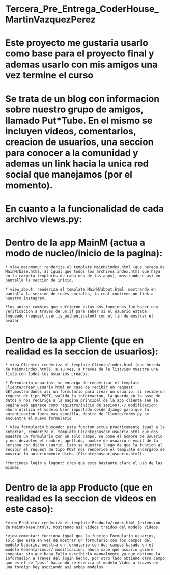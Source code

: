 # Tercera_Pre_Entrega_CoderHouse_MartinVazquezPerez


# Este proyecto me gustaria usarlo como base para el proyecto final y ademas usarlo con mis amigos una vez termine el curso

# Se trata de un blog con informacion sobre nuestro grupo de amigos, llamado Put*Tube. En el mismo se incluyen videos, comentarios, creacion de usuarios, una seccion para conocer a la comunidad y ademas un link hacia la unica red social que manejamos (por el momento).

# En cuanto a la funcionalidad de cada archivo views.py:

# Dentro de la app MainM (actua a modo de nucleo/inicio de la pagina):
    * view_mainmenu: renderiza el template MainM/index.html (que hereda de MainM/base.html, al igual que todos los archivos index.html que haya en la carpeta templates de cada una de las apps), mostrandose asi en pantalla la seccion de inicio.

    * view_about: renderiza el template MainM/about.html, mostrando en pantalla la seccion de redes sociales, la cual contiene un link a nuestro instagram.

    *los unicos cambios que sufrieron estas dos funciones fue hacer una verificacion a traves de un if para saber si el usuario estaba logueado (request.user.is_authenticated) con el fin de mostrar el avatar

# Dentro de la app Cliente (que en realidad es la seccion de usuarios):
    * view_Cliente: renderiza el template Cliente/index.html (que hereda de MainM/index.html), a su vez, a traves de la listview muestra una lista con todos los usuarios creados.

    * Formulario_usuarios: se encarga de renderizar el template Cliente/crear_usuario.html en caso de recibir un request GET,mostrandonos asi un formulario para crear un usuario, si recibe un request de tipo POST, valida la informacion, la guarda en la base de datos y nos redirige a la pagina principal de la app cliente (en la pagina web aparece como registro/inicio de sesion).// modificacion: ahora utiliza el modelo User importado desde django para que la autenticacion fuera mas sencilla, dentro de Cliente/forms.py se encuentra el nuevo formulario

    * view_formulario_buscado: esta funcion actua practicamente igual a la anterior, renderiza el template Cliente/buscar_usuario.html que nos muestra un formulario con un solo campo, se pone el nombre de usuario y nos devuelve el nombre, apellido, nombre de usuario e email de la persona con dicho usuario. Esto se muestra luego de que la funcion al recibir el request de tipo POST nos renderice el template encargado de mostrar lo anteriormente dicho (Cliente/buscar_usuario.html).

    *funciones login y logout: creo que esta bastante claro el uso de las mismas, 

# Dentro de la app Producto (que en realidad es la seccion de videos en este caso):
    *view_Producto: renderiza el template Producto/index.html (extension de MainM/base.html), mostrando asi videos traidos del modelo Videos.
    
    *view_comentar: funciona igual que la funcion Formulario_usuarios, solo que esta en vez de mostrar un formulario con los campos del modelo Usuario, muestra un formulario con dos campos basado en el modelo Comentarios.// modificacion: ahora sabe que usuario quiere comentar sin que haga falta escribirlo manualmente ya que obtiene la informacion a traves del login hecho, por otro lado obtiene otro campo que es el de "post" haciendo referencia al modelo Video a traves de una foreign key asociando asi ambos modelos 


